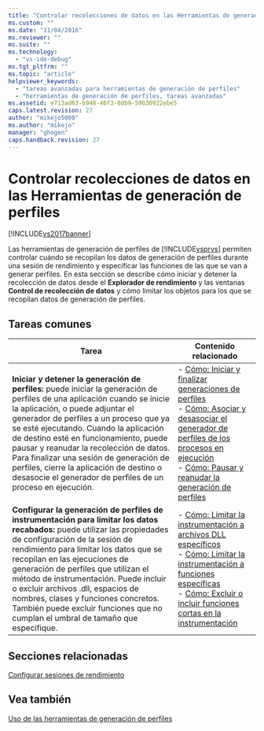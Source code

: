 ```yaml
---
title: "Controlar recolecciones de datos en las Herramientas de generaci&#243;n de perfiles | Microsoft Docs"
ms.custom: ""
ms.date: "11/04/2016"
ms.reviewer: ""
ms.suite: ""
ms.technology: 
  - "vs-ide-debug"
ms.tgt_pltfrm: ""
ms.topic: "article"
helpviewer_keywords: 
  - "tareas avanzadas para herramientas de generación de perfiles"
  - "herramientas de generación de perfiles, tareas avanzadas"
ms.assetid: e713ad63-b948-46f3-8db9-59b30922ebe5
caps.latest.revision: 27
author: "mikejo5000"
ms.author: "mikejo"
manager: "ghogen"
caps.handback.revision: 27
---
```

# Controlar recolecciones de datos en las Herramientas de generaci&#243;n de perfiles
[!INCLUDE[vs2017banner](../code-quality/includes/vs2017banner.md)]

Las herramientas de generación de perfiles de [!INCLUDE[vsprvs](../code-quality/includes/vsprvs_md.md)] permiten controlar cuándo se recopilan los datos de generación de perfiles durante una sesión de rendimiento y especificar las funciones de las que se van a generar perfiles.  En esta sección se describe cómo iniciar y detener la recolección de datos desde el **Explorador de rendimiento** y las ventanas **Control de recolección de datos** y cómo limitar los objetos para los que se recopilan datos de generación de perfiles.  
  
## Tareas comunes  
  
|Tarea|Contenido relacionado|  
|-----------|---------------------------|  
|**Iniciar y detener la generación de perfiles:** puede iniciar la generación de perfiles de una aplicación cuando se inicie la aplicación, o puede adjuntar el generador de perfiles a un proceso que ya se esté ejecutando.  Cuando la aplicación de destino esté en funcionamiento, puede pausar y reanudar la recolección de datos.  Para finalizar una sesión de generación de perfiles, cierre la aplicación de destino o desasocie el generador de perfiles de un proceso en ejecución.|-   [Cómo: Iniciar y finalizar generaciones de perfiles](../profiling/how-to-start-and-end-performance-data-collection.md)<br />-   [Cómo: Asociar y desasociar el generador de perfiles de los procesos en ejecución](../profiling/how-to-attach-and-detach-performance-tools-to-running-processes.md)<br />-   [Cómo: Pausar y reanudar la generación de perfiles](../Topic/How%20to:%20Pause%20and%20Resume%20Performance%20Data%20Collection.md)|  
|**Configurar la generación de perfiles de instrumentación para limitar los datos recabados:** puede utilizar las propiedades de configuración de la sesión de rendimiento para limitar los datos que se recopilan en las ejecuciones de generación de perfiles que utilizan el método de instrumentación.  Puede incluir o excluir archivos .dll, espacios de nombres, clases y funciones concretos.  También puede excluir funciones que no cumplan el umbral de tamaño que especifique.|-   [Cómo: Limitar la instrumentación a archivos DLL específicos](../profiling/how-to-limit-instrumentation-to-specific-dlls.md)<br />-   [Cómo: Limitar la instrumentación a funciones específicas](../profiling/how-to-limit-instrumentation-to-specific-functions.md)<br />-   [Cómo: Excluir o incluir funciones cortas en la instrumentación](../Topic/How%20to:%20Exclude%20or%20Include%20Short%20Functions%20from%20Instrumentation.md)|  
  
## Secciones relacionadas  
 [Configurar sesiones de rendimiento](../profiling/configuring-performance-sessions.md)  
  
## Vea también  
 [Uso de las herramientas de generación de perfiles](../profiling/performance-explorer.md)